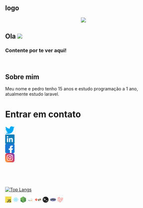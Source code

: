 ## logo


<p align="center">   
  <img src="https://profile-counter.glitch.me/pedro-henrique1/count.svg">  
</p>  


 <h2>Ola <img src="https://media.giphy.com/media/hvRJCLFzcasrR4ia7z/giphy.gif" width="25px"></h2>

<h3>Contente por te ver aqui!</h3> 

<br>
<h2>Sobre mim</h2>
<p>Meu nome e pedro tenho 15 anos e estudo programação a 1 ano, atualmente  estudo laravel. </p> 

# Entrar em contato
<p align="left">

<a href="https://twitter.com/Pedro65332" target="blank"><img align="center" src="https://github.com/pedro-henrique1/pedro-henrique1/blob/master/assets/twitter.svg" alt="pedro henrique" height="30" width="30" /></a>  
<a href="https://www.linkedin.com/in/pedro-henrique-dev" target="blank"><img align="center" src="https://github.com/pedro-henrique1/pedro-henrique1/blob/master/assets/linkedin.svg" alt="pedro henrique" height="30" width="30" /></a>  
<a href="https://fb.com/pedrohenrique" target="blank"><img align="center" src="https://github.com/pedro-henrique1/pedro-henrique1/blob/master/assets/facebook.svg" alt="pedro henrique" height="30" width="30" /></a>  
<a href="https://www.instagram.com/pedro_henrique_dev/" target="blank"><img align="center" src="https://github.com/pedro-henrique1/pedro-henrique1/blob/master/assets/instagram.svg" alt="pedro henrique" height="30" width="30" /></a>  


</p>


<!-- 
[![Telegram](https://img.shields.io/badge/-TELEGRAM-2CA5E0?style=for-the-badge&logo=telegram&logoColor=white)](https://t.me/pedr0_henrique)
[![LinkedIn](https://img.shields.io/badge/-LINKEDIN-0077B5?style=for-the-badge&logo=linkedin&logoColor=white)](https://www.linkedin.com/in/pedro-henrique-dev)
[![instagram](https://img.shields.io/badge/instagram-%23E4405F.svg?&style=for-the-badge&logo=instagram&logoColor=white)](https://www.instagram.com/pedro_henrique_dev/) -->

<br>
<br>

<!-- ![Anurag's github](https://github-readme-stats.vercel.app/api?username=pedro-henrique1&_icons=true&theme=tokyonight&count_private=true&include_all_commits&show_icons=true&count_private=true&hide=contribs)

[![ReadMe Card](https://github-readme-stats.vercel.app/api/pin/?username=pedro-henrique1&repo=ecommerce&theme=tokyonight)](https://github.com/pedro-henrique1/ecommerce)
[![ReadMe Card](https://github-readme-stats.vercel.app/api/pin/?username=pedro-henrique1&repo=paginacao&theme=tokyonight)](https://github.com/pedro-henrique1/paginacao)
[![ReadMe Card](https://github-readme-stats.vercel.app/api/pin/?username=pedro-henrique1&repo=todoList_php&theme=tokyonight)](https://github.com/pedro-henrique1/todoList_php)
[![ReadMe Card](https://github-readme-stats.vercel.app/api/pin/?username=pedro-henrique1&repo=pokemon&theme=tokyonight)](https://github.com/pedro-henrique1/pokemon) -->

<br>

[![Top Langs](https://github-readme-stats.vercel.app/api/top-langs/?username=pedro-henrique1&theme=tokyonight)](https://github.com/pedro-henrique1github-readme-stats)


<code><img height="20" src="https://raw.githubusercontent.com/github/explore/80688e429a7d4ef2fca1e82350fe8e3517d3494d/topics/javascript/javascript.png"></code>
<code><img height="20" src="https://raw.githubusercontent.com/github/explore/80688e429a7d4ef2fca1e82350fe8e3517d3494d/topics/react/react.png"></code>
<code><img height="20" src="https://raw.githubusercontent.com/github/explore/80688e429a7d4ef2fca1e82350fe8e3517d3494d/topics/nodejs/nodejs.png"></code>
<code><img height="20" src="https://raw.githubusercontent.com/github/explore/80688e429a7d4ef2fca1e82350fe8e3517d3494d/topics/mysql/mysql.png"></code>
<code><img height="20" src="https://raw.githubusercontent.com/github/explore/80688e429a7d4ef2fca1e82350fe8e3517d3494d/topics/git/git.png"></code>
<code><img height="20" src="https://raw.githubusercontent.com/github/explore/80688e429a7d4ef2fca1e82350fe8e3517d3494d/topics/terminal/terminal.png"></code>
<code><img height="20" src="https://raw.githubusercontent.com/github/explore/80688e429a7d4ef2fca1e82350fe8e3517d3494d/topics/php/php.png"></code>
<code><img height="20" src="https://raw.githubusercontent.com/github/explore/80688e429a7d4ef2fca1e82350fe8e3517d3494d/topics/laravel/laravel.png"></code>


